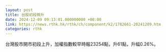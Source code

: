 ```yaml
---
layout: post
title: 台股初段微升
date: 2024-12-09 09:13:01.000000000 +08:00
link: https://news.rthk.hk/rthk/ch/component/k2/1782661-20241209.htm
categories: rthk
---
```


台灣股市開市初段上升，加權指數較早時報23254點，升61點，升幅0.26%。

